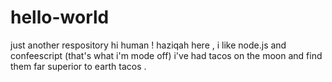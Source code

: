 # hello-world
just another respository
  hi human ! 
  haziqah here , i like node.js and confeescript (that's what i'm mode off)
  i've had tacos on the moon  and find  them far superior to earth tacos . 
